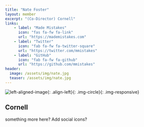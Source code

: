 ```yaml
---
title: "Nate Foster"
layout: member
excerpt: "(Co-Director) Cornell"
links:
    - label: "Made Mistakes"
      icon: "fas fa-fw fa-link"
      url: "https://mademistakes.com"
    - label: "Twitter"
      icon: "fab fa-fw fa-twitter-square"
      url: "https://twitter.com/mmistakes"
    - label: "GitHub"
      icon: "fab fa-fw fa-github"
      url: "https://github.com/mmistakes"
header:
  image: /assets/img/nate.jpg 
  teaser: /assets/img/nate.jpg
---
```


![left-aligned-image](../../assets/img/nate.jpg){: .align-left}{: .img-circle}{: .img-responsive} 
## Cornell

something more here? Add social icons?
